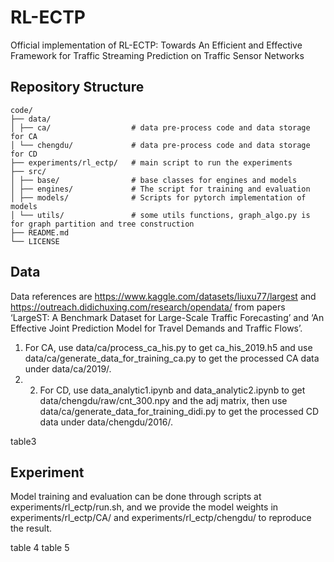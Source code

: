 # RL-ECTP
Official implementation of RL-ECTP: Towards An Efficient and Effective Framework for Traffic Streaming Prediction on Traffic Sensor Networks

## Repository Structure
```
code/
├── data/
│ ├── ca/                  # data pre-process code and data storage for CA
│ └── chengdu/             # data pre-process code and data storage for CD
├── experiments/rl_ectp/   # main script to run the experiments
├── src/      
│ ├── base/                # base classes for engines and models
│ ├── engines/             # The script for training and evaluation
│ ├── models/              # Scripts for pytorch implementation of models
│ └── utils/               # some utils functions, graph_algo.py is for graph partition and tree construction
├── README.md
└── LICENSE
```

## Data
Data references are https://www.kaggle.com/datasets/liuxu77/largest and https://outreach.didichuxing.com/research/opendata/ from papers ‘LargeST: A Benchmark Dataset for Large-Scale Traffic Forecasting’ and ‘An Effective Joint Prediction Model for Travel Demands and Traffic Flows’. 

1. For CA, use data/ca/process_ca_his.py to get ca_his_2019.h5 and use data/ca/generate_data_for_training_ca.py to get the processed CA data under data/ca/2019/.
2. 2. For CD, use data_analytic1.ipynb and data_analytic2.ipynb to get data/chengdu/raw/cnt_300.npy and the adj matrix, then use data/ca/generate_data_for_training_didi.py to get the processed CD data under data/chengdu/2016/.

table3

## Experiment
Model training and evaluation can be done through scripts at experiments/rl_ectp/run.sh, and we provide the model weights in experiments/rl_ectp/CA/ and experiments/rl_ectp/chengdu/ to reproduce the result.

table 4 
table 5
